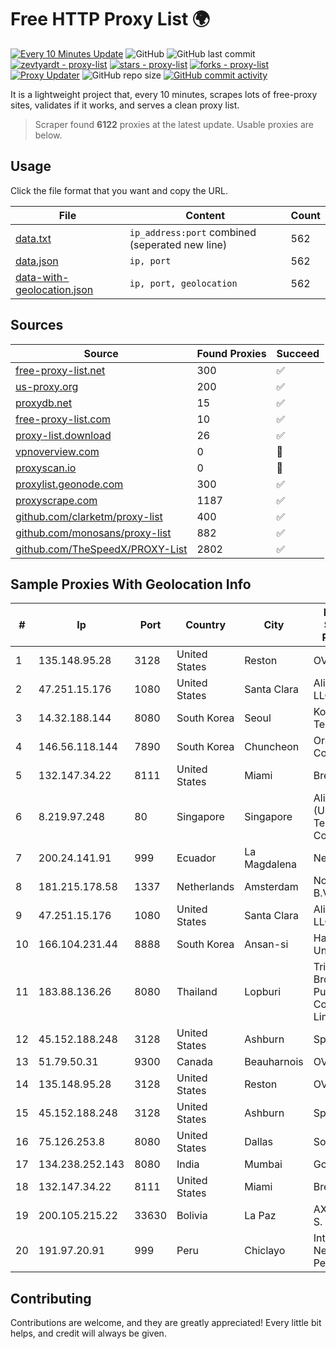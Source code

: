 
# Free HTTP Proxy List 🌍

[![Every 10 Minutes Update](https://github.com/mertguvencli/http-proxy-list/actions/workflows/main.yml/badge.svg?branch=main)](https://github.com/mertguvencli/http-proxy-list/actions/workflows/main.yml)
![GitHub](https://img.shields.io/github/license/mertguvencli/http-proxy-list)
![GitHub last commit](https://img.shields.io/github/last-commit/mertguvencli/http-proxy-list)
[![zevtyardt - proxy-list](https://img.shields.io/static/v1?label=zevtyardt&message=proxy-list&color=blue&logo=github)](https://github.com/zevtyardt/proxy-list "Go to GitHub repo")
[![stars - proxy-list](https://img.shields.io/github/stars/zevtyardt/proxy-list?style=social)](https://github.com/zevtyardt/proxy-list)
[![forks - proxy-list](https://img.shields.io/github/forks/zevtyardt/proxy-list?style=social)](https://github.com/zevtyardt/proxy-list)
[![Proxy Updater](https://github.com/zevtyardt/proxy-list/workflows/Proxy%20Updater/badge.svg)](https://github.com/zevtyardt/proxy-list/actions?query=workflow:"Proxy+Updater")
![GitHub repo size](https://img.shields.io/github/repo-size/zevtyardt/proxy-list)
[![GitHub commit activity](https://img.shields.io/github/commit-activity/m/zevtyardt/proxy-list?logo=commits)](https://github.com/zevtyardt/proxy-list/commits/main)

It is a lightweight project that, every 10 minutes, scrapes lots of free-proxy sites, validates if it works, and serves a clean proxy list.

> Scraper found **6122** proxies at the latest update. Usable proxies are below.

## Usage

Click the file format that you want and copy the URL.

|File|Content|Count|
|----|-------|-----|
|[data.txt](https://raw.githubusercontent.com/mertguvencli/http-proxy-list/main/proxy-list/data.txt)|`ip_address:port` combined (seperated new line)|562|
|[data.json](https://raw.githubusercontent.com/mertguvencli/http-proxy-list/main/proxy-list/data.json)|`ip, port`|562|
|[data-with-geolocation.json](https://raw.githubusercontent.com/mertguvencli/http-proxy-list/main/proxy-list/data-with-geolocation.json)|`ip, port, geolocation`|562|

## Sources

|Source|Found Proxies|Succeed|
|------|-------------|-------|
|[free-proxy-list.net](https://free-proxy-list.net)|300|✅|
|[us-proxy.org](https://www.us-proxy.org)|200|✅|
|[proxydb.net](http://proxydb.net)|15|✅|
|[free-proxy-list.com](https://free-proxy-list.com/?page=&port=&type%5B%5D=http&type%5B%5D=https&up_time=0&search=Search)|10|✅|
|[proxy-list.download](https://www.proxy-list.download/HTTP)|26|✅|
|[vpnoverview.com](https://vpnoverview.com/privacy/anonymous-browsing/free-proxy-servers)|0|🚫|
|[proxyscan.io](https://www.proxyscan.io)|0|🚫|
|[proxylist.geonode.com](https://proxylist.geonode.com/api/proxy-list?limit=300&page=1&sort_by=lastChecked&sort_type=desc&protocols=http,https)|300|✅|
|[proxyscrape.com](https://api.proxyscrape.com/v2/?request=displayproxies&protocol=http&timeout=10000&country=all&ssl=all&anonymity=all)|1187|✅|
|[github.com/clarketm/proxy-list](https://raw.githubusercontent.com/clarketm/proxy-list/master/proxy-list-raw.txt)|400|✅|
|[github.com/monosans/proxy-list](https://raw.githubusercontent.com/monosans/proxy-list/main/proxies/http.txt)|882|✅|
|[github.com/TheSpeedX/PROXY-List](https://raw.githubusercontent.com/TheSpeedX/PROXY-List/master/http.txt)|2802|✅|


## Sample Proxies With Geolocation Info

|#|Ip|Port|Country|City|Internet Service Provider|
|-|--|----|-------|----|-------------------------|
|1|135.148.95.28|3128|United States|Reston|OVH SAS|
|2|47.251.15.176|1080|United States|Santa Clara|Alibaba.com LLC|
|3|14.32.188.144|8080|South Korea|Seoul|Korea Telecom|
|4|146.56.118.144|7890|South Korea|Chuncheon|Oracle Corporation|
|5|132.147.34.22|8111|United States|Miami|Breezeline|
|6|8.219.97.248|80|Singapore|Singapore|Alibaba (US) Technology Co., Ltd.|
|7|200.24.141.91|999|Ecuador|La Magdalena|Nedetel S.A.|
|8|181.215.178.58|1337|Netherlands|Amsterdam|NovoServe B.V.|
|9|47.251.15.176|1080|United States|Santa Clara|Alibaba.com LLC|
|10|166.104.231.44|8888|South Korea|Ansan-si|Hanyang University|
|11|183.88.136.26|8080|Thailand|Lopburi|Triple T Broadband Public Company Limited|
|12|45.152.188.248|3128|United States|Ashburn|Sprint|
|13|51.79.50.31|9300|Canada|Beauharnois|OVH SAS|
|14|135.148.95.28|3128|United States|Reston|OVH SAS|
|15|45.152.188.248|3128|United States|Ashburn|Sprint|
|16|75.126.253.8|8080|United States|Dallas|SoftLayer|
|17|134.238.252.143|8080|India|Mumbai|Google LLC|
|18|132.147.34.22|8111|United States|Miami|Breezeline|
|19|200.105.215.22|33630|Bolivia|La Paz|AXS Bolivia S. A.|
|20|191.97.20.91|999|Peru|Chiclayo|Integra Network Del Peru E.I.R.L.|



## Contributing

Contributions are welcome, and they are greatly appreciated! Every
little bit helps, and credit will always be given.

